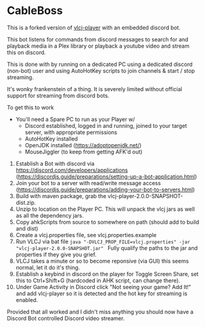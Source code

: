 CableBoss
===========

This is a forked version of [vlcj-player](https://github.com/caprica/vlcj-player) with an embedded discord bot.

This bot listens for commands from discord messages to search for and playback 
media in a Plex library or playback a youtube video and stream this on discord.

This is done with by running on a dedicated PC using a dedicated discord (non-bot) user and using AutoHotKey scripts to 
join channels & start / stop streaming.

It's wonky frankenstein of a thing.  It is severely limited without official support for streaming from discord bots.

To get this to work

- You'll need a Spare PC to run as your Player w/
    - Discord established, logged in and running, joined to your target server, with appropriate permissions
    - AutoHotKey installed
    - OpenJDK installed (https://adoptopenjdk.net/)
    - MouseJiggler (to keep from getting AFK'd out)

1. Establish a Bot with discord via https://discord.com/developers/applications (https://discordjs.guide/preparations/setting-up-a-bot-application.html)
2. Join your bot to a server with read/write message access (https://discordjs.guide/preparations/adding-your-bot-to-servers.html)
3. Build with maven package, grab the vlcj-player-2.0.0-SNAPSHOT-dist.zip.
4. Unzip to location on the Player PC. This will unpack the vlcj jars as well as all the dependency jars. 
5. Copy ahkScripts from source to somewhere on path (should add to build and dist)
6. Create a vlcj.properties file, see vlcj.properties.example
7.  Run VLCJ via bat file ```java "-DVLCJ_PROP_FILE=vlcj.properties" -jar "vlcj-player-2.0.0-SNAPSHOT.jar" ```
     Fully qualify the paths to the jar and properties if they give you grief.
8. VLCJ takes a minute or so to become reponsive (via GUI) this seems normal, let it do it's thing.
9. Establish a keybind in discord on the player for Toggle Screen Share, set this to Ctrl+Shift+G (hardcoded in AHK
    script, can change there).
10. Under Game Activity in Discord click "Not seeing your game? Add It!" and add vlcj-player so it is detected and the
    hot key for streaming is enabled.

Provided that all worked and I didn't miss anything you should now have a Discord Bot controlled Discord video streamer. 